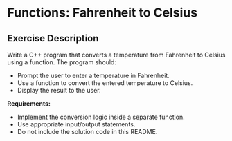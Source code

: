 # Functions: Fahrenheit to Celsius

## Exercise Description

Write a C++ program that converts a temperature from Fahrenheit to Celsius using a function. The program should:

- Prompt the user to enter a temperature in Fahrenheit.
- Use a function to convert the entered temperature to Celsius.
- Display the result to the user.

**Requirements:**
- Implement the conversion logic inside a separate function.
- Use appropriate input/output statements.
- Do not include the solution code in this README.
